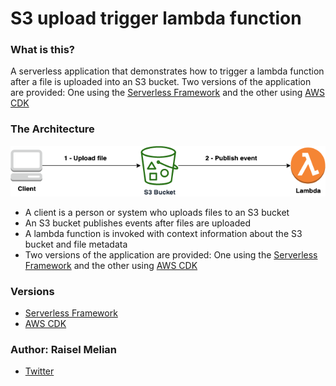 # S3 upload trigger lambda function

### What is this?
A serverless application that demonstrates how to trigger a lambda function after a file is uploaded into an S3 bucket. Two versions of the application are provided: One using the [Serverless Framework](https://www.serverless.com/) and the other using [AWS CDK](https://aws.amazon.com/cdk/) 

### The Architecture
![Diagram](assets/diagram.png)
* A client is a person or system who uploads files to an S3 bucket
* An S3 bucket publishes events after files are uploaded
* A lambda function is invoked with context information about the S3 bucket and file metadata
* Two versions of the application are provided: One using the [Serverless Framework](https://www.serverless.com/) and the other using [AWS CDK](https://aws.amazon.com/cdk/)  

### Versions
* [Serverless Framework](serverless-python/)
* [AWS CDK](cdk-typescript/)


### Author: Raisel Melian
* [Twitter](https://twitter.com/raiselmelian)